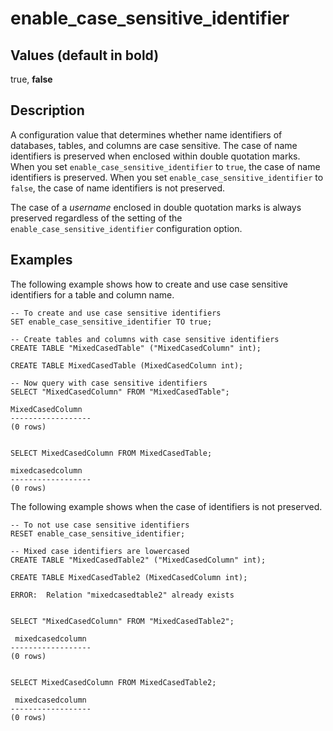 # enable\_case\_sensitive\_identifier<a name="r_enable_case_sensitive_identifier"></a>

## Values \(default in bold\)<a name="r_enable_case_sensitive_identifier-values"></a>

true, **false**

## Description<a name="r_enable_case_sensitive_identifier-description"></a>

A configuration value that determines whether name identifiers of databases, tables, and columns are case sensitive\. The case of name identifiers is preserved when enclosed within double quotation marks\. When you set `enable_case_sensitive_identifier` to `true`, the case of name identifiers is preserved\. When you set `enable_case_sensitive_identifier` to `false`, the case of name identifiers is not preserved\. 

The case of a *username* enclosed in double quotation marks is always preserved regardless of the setting of the `enable_case_sensitive_identifier` configuration option\.

## Examples<a name="w186aac70c45b7"></a>

The following example shows how to create and use case sensitive identifiers for a table and column name\.

```
-- To create and use case sensitive identifiers
SET enable_case_sensitive_identifier TO true;
        
-- Create tables and columns with case sensitive identifiers
CREATE TABLE "MixedCasedTable" ("MixedCasedColumn" int);
            
CREATE TABLE MixedCasedTable (MixedCasedColumn int);

-- Now query with case sensitive identifiers
SELECT "MixedCasedColumn" FROM "MixedCasedTable";           

MixedCasedColumn
------------------
(0 rows)

            
SELECT MixedCasedColumn FROM MixedCasedTable;            

mixedcasedcolumn
------------------
(0 rows)
```

The following example shows when the case of identifiers is not preserved\.

```
-- To not use case sensitive identifiers
RESET enable_case_sensitive_identifier;

-- Mixed case identifiers are lowercased 
CREATE TABLE "MixedCasedTable2" ("MixedCasedColumn" int);

CREATE TABLE MixedCasedTable2 (MixedCasedColumn int);

ERROR:  Relation "mixedcasedtable2" already exists


SELECT "MixedCasedColumn" FROM "MixedCasedTable2";

 mixedcasedcolumn
------------------
(0 rows)


SELECT MixedCasedColumn FROM MixedCasedTable2;

 mixedcasedcolumn
------------------
(0 rows)
```